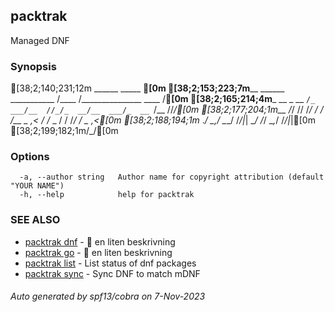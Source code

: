 ## packtrak

Managed DNF

### Synopsis

[38;2;140;231;12m                        ______  _____                 ______[0m
[38;2;153;223;7m________ ______ ___________  /____  /_______________ ____  /__[0m
[38;2;165;214;4m___  __ \_  __ `/_  ___/__  //_/_  __/__  ___/_  __ `/__  //_/[0m
[38;2;177;204;1m__  /_/ // /_/ / / /__  _  ,<   / /_  _  /    / /_/ / _  ,<[0m
[38;2;188;194;1m_  .___/ \__,_/  \___/  /_/|_|  \__/  /_/     \__,_/  /_/|_|[0m
[38;2;199;182;1m/_/[0m


### Options

```
  -a, --author string   Author name for copyright attribution (default "YOUR NAME")
  -h, --help            help for packtrak
```

### SEE ALSO

* [packtrak dnf](packtrak_dnf.md)	 -  en liten beskrivning
* [packtrak go](packtrak_go.md)	 - 󰟓 en liten beskrivning
* [packtrak list](packtrak_list.md)	 - List status of dnf packages
* [packtrak sync](packtrak_sync.md)	 - Sync DNF to match mDNF

###### Auto generated by spf13/cobra on 7-Nov-2023

